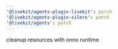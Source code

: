 ```yaml
---
'@livekit/agents-plugin-livekit': patch
'@livekit/agents-plugin-silero': patch
'@livekit/agents': patch
---
```


cleanup resources with onnx runtime 
